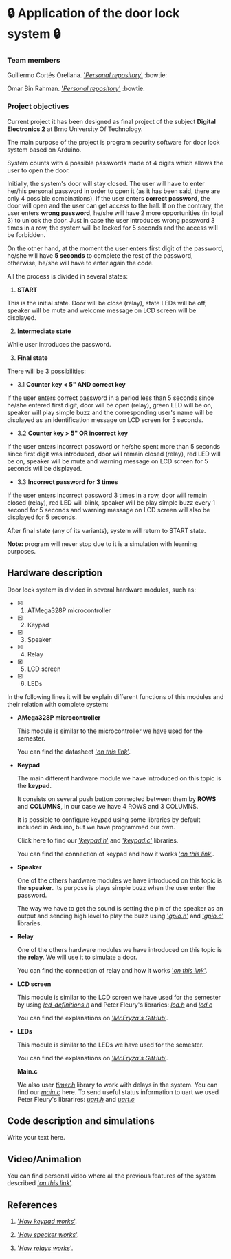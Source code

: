 # :lock: Application of the door lock system :lock:

### Team members
Guillermo Cortés Orellana. ['*Personal repository*'](https://github.com/GuicoRM) :bowtie:

Omar Bin Rahman. ['*Personal repository*'](https://github.com/omarbin) :bowtie:

### Project objectives
Current project it has been designed as final project of the subject **Digital Electronics 2** at Brno University Of Technology.

The main purpose of the project is program security software for door lock system based on Arduino.

System counts with 4 possible passwords made of 4 digits which allows the user to open the door.

Initially, the system's door will stay closed. The user will have to enter her/his personal password in order to open it (as it has been said, there are only 4 possible combinations). If the user enters **correct password**, the door will open and the user can get access to the hall. If on the contrary, the user enters **wrong password**, he/she will have 2 more opportunities (in total 3) to unlock the door. Just in case the user introduces wrong password 3 times in a row, the system will be locked for 5 seconds and the access will be forbidden.

On the other hand, at the moment the user enters first digit of the password, he/she will have **5 seconds** to complete the rest of the password, otherwise, he/she will have to enter again the code.

All the process is divided in several states:

1. **START**

This is the initial state. Door will be close (relay), state LEDs will be off, speaker will be mute and welcome message on LCD screen will be displayed.

2. **Intermediate state**

While user introduces the password.

3. **Final state**

There will be 3 possibilities:

- 3.1 **Counter key < 5" AND correct key**

If the user enters correct password in a period less than 5 seconds since he/she entered first digit, door will be open (relay), green LED will be on, speaker will play simple buzz and the corresponding user's name will be displayed as an identification message on LCD screen for 5 seconds. 

- 3.2 **Counter key > 5" OR incorrect key**

If the user enters incorrect password or he/she spent more than 5 seconds since first digit was introduced, door will remain closed (relay), red LED will be on, speaker will be mute and warning message on LCD screen for 5 seconds will be displayed.

- 3.3 **Incorrect password for 3 times**

If the user enters incorrect password 3  times in a row, door will remain closed (relay), red LED will blink, speaker will be play simple buzz every 1 second for 5 seconds and warning message on LCD screen will also be displayed for 5 seconds.

After final state (any of its variants), system will return to START state.

**Note:** program will never stop due to it is a simulation with learning purposes.

## Hardware description
Door lock system is divided in several hardware modules, such as:

- [x] 1. ATMega328P microcontroller
- [x] 2. Keypad
- [x] 3. Speaker
- [x] 4. Relay
- [x] 5. LCD screen
- [x] 6. LEDs

In the following lines it will be explain different functions of this modules and their relation with complete system:

- **AMega328P microcontroller**

    This module is similar to the microcontroller we have used for the semester. 

    You can find the datasheet ['*on this link*'](http://ww1.microchip.com/downloads/en/DeviceDoc/ATmega48A-PA-88A-PA-168A-PA-328-P-DS-DS40002061B.pdf).

- **Keypad**

    The main different hardware module we have introduced on this topic is the **keypad**.

    It consists on several push button connected between them by **ROWS** and **COLUMNS**, in our case we have 4 ROWS and 3 COLUMNS.

    It is possible to configure keypad using some libraries by default included in Arduino, but we have programmed our own.
    
    Click here to find our ['*keypad.h*'](https://github.com/omarbin/Digital-electronics-2/blob/master/labs/Final_Project_DE2/Final_Project/Final_Project/keypad.h) and ['*keypad.c*'](https://github.com/omarbin/Digital-electronics-2/blob/master/labs/Final_Project_DE2/Final_Project/Final_Project/keypad.c) libraries.  

    You can find the connection of keypad and how it works ['*on this link*'](https://www.circuitbasics.com/how-to-set-up-a-keypad-on-an-arduino/).

- **Speaker**

    One of the others hardware modules we have introduced on this topic is the **speaker**. Its purpose is plays simple buzz when the user enter the password.
    
    The way we have to get the sound is setting the pin of the speaker as an output and sending high level to play the buzz using ['*gpio.h*'](https://github.com/omarbin/Digital-electronics-2/blob/master/labs/Final_Project_DE2/Final_Project/Final_Project/gpio.h) and ['*gpio.c*'](https://github.com/omarbin/Digital-electronics-2/blob/master/labs/Final_Project_DE2/Final_Project/Final_Project/gpio.c) libraries.   

- **Relay**

    One of the others hardware modules we have introduced on this topic is the **relay**. We will use it to simulate a door.
    
    You can find the connection of relay and how it works ['*on this link*'](https://www.circuitbasics.com/setting-up-a-5v-relay-on-the-arduino/).

- **LCD screen**

    This module is similar to the LCD screen we have used for the semester by using [*lcd_definitions.h*](https://github.com/omarbin/Digital-electronics-2/blob/master/labs/Final_Project_DE2/Final_Project/Final_Project/lcd_definitions.h) and Peter Fleury's libraries: [*lcd.h*](https://github.com/omarbin/Digital-electronics-2/blob/master/labs/Final_Project_DE2/Final_Project/Final_Project/lcd.h) and [*lcd.c*](https://github.com/omarbin/Digital-electronics-2/blob/master/labs/Final_Project_DE2/Final_Project/Final_Project/lcd.c) 

    You can find the explanations on ['*Mr.Fryza's GitHub*'](https://github.com/tomas-fryza/Digital-electronics-2/tree/master/Labs/06-lcd).

- **LEDs**

    This module is similar to the LEDs we have used for the semester. 

    You can find the explanations on ['*Mr.Fryza's GitHub*'](https://github.com/tomas-fryza/Digital-electronics-2/tree/master/Labs/02-leds).
    
    **Main.c**
    
    We also user [*timer.h*](https://github.com/omarbin/Digital-electronics-2/blob/master/labs/Final_Project_DE2/Final_Project/Final_Project/timer.h) library to work with delays in the system. You can find our [*main.c*](https://github.com/omarbin/Digital-electronics-2/blob/master/labs/Final_Project_DE2/Final_Project/Final_Project/main.c) here. 
   To send useful status information to uart we used Peter Fleury's librarires: [*uart.h*](https://github.com/omarbin/Digital-electronics-2/blob/master/labs/Final_Project_DE2/Final_Project/Final_Project/uart.h) and [*uart.c*](https://github.com/omarbin/Digital-electronics-2/blob/master/labs/Final_Project_DE2/Final_Project/Final_Project/uart.c) 

## Code description and simulations
Write your text here.

## Video/Animation
You can find personal video where all the previous features of the system described ['*on this link*'](https://www.youtube.com/watch?v=GhaDPUAOq3g&feature=youtu.be).

## References
1. ['*How keypad works*'](https://arduinogetstarted.com/tutorials/arduino-keypad).

2. ['*How speaker works*'](https://shallowsky.com/arduino/class/buzzer.html#:~:text=A%20%22piezo%20buzzer%22%20is%20basically,the%20crystal%20can%20make%20sound.).

3. ['*How relays works*'](https://maker.pro/arduino/projects/driving-a-relay-with-an-arduino#:~:text=*%20A%20relay%20basically%20allows%20a,off%20a%20higher%20power%20circuit).

